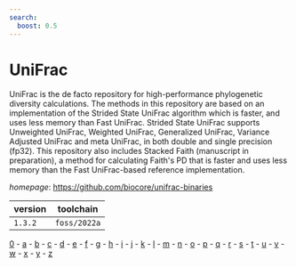 ```yaml
---
search:
  boost: 0.5
---
```

# UniFrac

UniFrac is the de facto repository for high-performance phylogenetic diversity calculations. The methods in this repository are based on an implementation of the Strided State UniFrac algorithm which is faster, and uses less memory than Fast UniFrac. Strided State UniFrac supports Unweighted UniFrac, Weighted UniFrac, Generalized UniFrac, Variance Adjusted UniFrac and meta UniFrac, in both double and single precision (fp32). This repository also includes Stacked Faith (manuscript in preparation), a method for calculating Faith's PD that is faster and uses less memory than the Fast UniFrac-based reference implementation.

*homepage*: <https://github.com/biocore/unifrac-binaries>

version | toolchain
--------|----------
``1.3.2`` | ``foss/2022a``

[0](../0/index.md) - [a](../a/index.md) - [b](../b/index.md) - [c](../c/index.md) - [d](../d/index.md) - [e](../e/index.md) - [f](../f/index.md) - [g](../g/index.md) - [h](../h/index.md) - [i](../i/index.md) - [j](../j/index.md) - [k](../k/index.md) - [l](../l/index.md) - [m](../m/index.md) - [n](../n/index.md) - [o](../o/index.md) - [p](../p/index.md) - [q](../q/index.md) - [r](../r/index.md) - [s](../s/index.md) - [t](../t/index.md) - [u](../u/index.md) - [v](../v/index.md) - [w](../w/index.md) - [x](../x/index.md) - [y](../y/index.md) - [z](../z/index.md)

